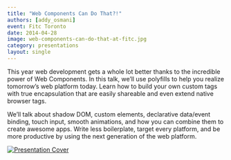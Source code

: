 ```yaml
---
title: "Web Components Can Do That?!"
authors: [addy_osmani]
event: Fitc Toronto
date: 2014-04-28
image: web-components-can-do-that-at-fitc.jpg
category: presentations
layout: single
---
```


This year web development gets a whole lot better thanks to the incredible power
of Web Components. In this talk, we’ll use polyfills to help you realize
tomorrow’s web platform today. Learn how to build your own custom tags with true
encapsulation that are easily shareable and even extend native browser tags.

<!-- Read more -->

We’ll talk about shadow DOM, custom elements, declarative data/event binding,
touch input, smooth animations, and how you can combine them to create awesome
apps. Write less boilerplate, target every platform, and be more productive by
using the next generation of the web platform.

<a href="http://addyosmani.github.io/fitc-wccdt/">
    <img src="../../img/stories/web-components-can-do-that-at-fitc-cover.jpg" alt="Presentation Cover">
</a>
